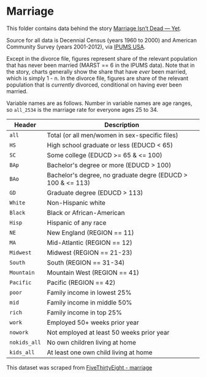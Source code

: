 # Marriage

This folder contains data behind the story [Marriage Isn’t Dead — Yet](http://fivethirtyeight.com/features/marriage-isnt-dead-yet/).

Source for all data is Decennial Census (years 1960 to 2000) and American Community Survey (years 2001-2012), via [IPUMS USA](https://usa.ipums.org/usa/cite.shtml).

Except in the divorce file, figures represent share of the relevant population that has never been married (MARST == 6 in the IPUMS data). Note that in the story, charts generally show the share that have *ever* been married, which is simply 1 - n. In the divorce file, figures are share of the relevant population that is *currently* divorced, conditional on having ever been married.

Variable names are as follows. Number in variable names are age ranges, so `all_2534` is the marriage rate for everyone ages 25 to 34.

Header | Description
---|---------
`all` | Total (or all men/women in sex-specific files)
`HS` | High school graduate or less (EDUCD < 65)
`SC` | Some college (EDUCD >= 65 & <= 100)
`BAp` | Bachelor's degree or more (EDUCD > 100)
`BAo` | Bachelor's degree, no graduate degre (EDUCD > 100 & <= 113)
`GD` | Graduate degree (EDUCD > 113)
`White` | Non-Hispanic white
`Black` | Black or African-American
`Hisp` | Hispanic of any race
`NE` | New England (REGION == 11)
`MA` | Mid-Atlantic (REGION == 12)
`Midwest` | Midwest (REGION == 21-23)
`South` | South (REGION == 31-34)
`Mountain` | Mountain West (REGION == 41)
`Pacific` | Pacific (REGION == 42)
`poor` | Family income in lowest 25%
`mid` | Family income in middle 50%
`rich` | Family income in top 25%
`work` | Employed 50+ weeks prior year
`nowork` | Not employed at least 50 weeks prior year
`nokids_all` | No own children living at home
`kids_all` | At least one own child living at home

This dataset was scraped from [FiveThirtyEight - marriage](https://github.com//fivethirtyeight/data/tree/master/marriage)